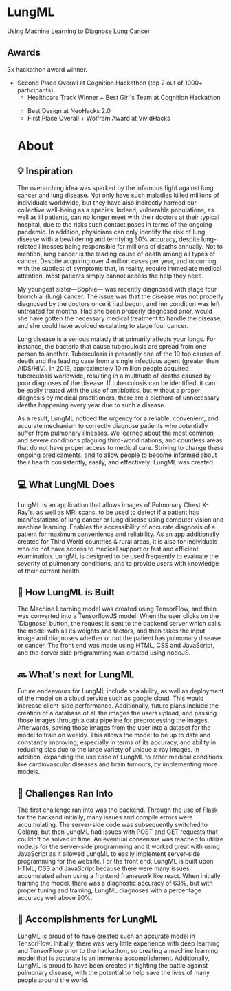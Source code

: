 # LungML

Using Machine Learning to Diagnose Lung Cancer

## Awards 

3x hackathon award winner.

<ul>
  <li>Second Place Overall at Cognition Hackathon (top 2 out of 1000+ participants)
  <ul><li>Healthcare Track Winner + Best Girl's Team at Cognition Hackathon </ul></li>
  <ul>
  <li>Best Design at NeoHacks 2.0</li>
  <li>First Place Overall + Wolfram Award at VividHacks</li>
  </ul>
  
# About

## 💡 Inspiration
The overarching idea was sparked by the infamous fight against lung cancer and lung disease. Not only have such maladies killed millions of individuals worldwide, but they have also indirectly harmed our collective well-being as a species. Indeed, vulnerable populations, as well as ill patients, can no longer meet with their doctors at their typical hospital, due to the risks such contact poses in terms of the ongoing pandemic. In addition, physicians can only identify the risk of lung disease with a bewildering and terrifying 30% accuracy, despite lung-related illnesses being responsible for millions of deaths annually. Not to mention, lung cancer is the leading cause of death among all types of cancer. Despite acquiring over 4 million cases per year, and occurring with the subtlest of symptoms that, in reality, require immediate medical attention, most patients simply cannot access the help they need.

My youngest sister—Sophie— was recently diagnosed with stage four bronchial (lung) cancer. The issue was that the disease was not properly diagnosed by the doctors once it had begun, and her condition was left untreated for months. Had she been properly diagnosed prior, would she have gotten the necessary medical treatment to handle the disease, and she could have avoided escalating to stage four cancer.

Lung disease is a serious malady that primarily affects your lungs. For instance, the bacteria that cause tuberculosis are spread from one person to another. Tuberculosis is presently one of the 10 top causes of death and the leading case from a single infectious agent (greater than AIDS/HIV). In 2019, approximately 10 million people acquired tuberculosis worldwide, resulting in a multitude of deaths caused by poor diagnoses of the disease. If tuberculosis can be identified, it can be easily treated with the use of antibiotics, but without a proper diagnosis by medical practitioners, there are a plethora of unnecessary deaths happening every year due to such a disease.

As a result, LungML noticed the urgency for a reliable, convenient, and accurate mechanism to correctly diagnose patients who potentially suffer from pulmonary illnesses. We learned about the most common and severe conditions plaguing third-world nations, and countless areas that do not have proper access to medical care. Striving to change these ongoing predicaments, and to allow people to become informed about their health consistently, easily, and effectively: LungML was created.

## 💻 What LungML Does
LungML is an application that allows images of Pulmonary Chest X-Ray's, as well as MRI scans, to be used to detect if a patient has manifestations of lung cancer or lung disease using computer vision and machine learning.
Enables the accessibility of accurate diagnosis of a patient for maximum convenience and reliability.
As an app additionally created for Third World countries & rural areas, it is also for individuals who do not have access to medical support or fast and efficient examination. LungML is designed to be used frequently to evaluate the severity of pulmonary conditions, and to provide users with knowledge of their current health.

## 🔨 How LungML is Built
The Machine Learning model was created using TensorFlow, and then was converted into a TensorflowJS model. When the user clicks on the 'Diagnose' button, the request is sent to the backend server which calls the model with all its weights and factors, and then takes the input image and diagnoses whether or not the patient has pulmonary disease or cancer. The front end was made using HTML, CSS and JavaScript, and the server side programming was created using nodeJS.

## 🔜 What's next for LungML
Future endeavours for LungML include scalability, as well as deployment of the model on a cloud service such as google cloud. This would increase client-side performance. Additionally, future plans include the creation of a database of all the images the users upload, and passing those images through a data pipeline for preprocessing the images. Afterwards, saving those images from the user into a dataset for the model to train on weekly. This allows the model to be up to date and constantly improving, especially in terms of its accuracy, and ability in reducing bias due to the large variety of unique x-ray images. In addition, expanding the use case of LungML to other medical conditions like cardiovascular diseases and brain tumours, by implementing more models.

## 🧠 Challenges Ran Into
The first challenge ran into was the backend. Through the use of Flask for the backend initially, many issues and compile errors were accumulating. The server-side code was subsequently switched to Golang, but then LungML had issues with POST and GET requests that couldn't be solved in time. An eventual consensus was reached to utilize node.js for the server-side programming and it worked great with using JavaScript as it allowed LungML to easily implement server-side programming for the website. For the front end, LungML is built upon HTML, CSS and JavaScript because there were many issues accumulated when using a frontend framework like react. When initially training the model, there was a diagnostic accuracy of 63%, but with proper tuning and training, LungML diagnoses with a percentage accuracy well above 90%.

## 🏅 Accomplishments for LungML
LungML is proud of to have created such an accurate model in TensorFlow. Initially, there was very little experience with deep learning and TensorFlow prior to the hackathon, so creating a machine learning model that is accurate is an immense accomplishment. Additionally, LungML is proud to have been created in fighting the battle against pulmonary disease, with the potential to help save the lives of many people around the world.

